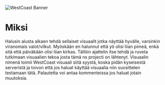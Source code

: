 ![WestCoast Banner](https://i.imgur.com/dnst1qN.jpeg)
# Miksi

Halusin alusta alkaen tehdä sellaiset visuaalit jotka näyttää hyvälle, varsinkin viranomais valot/vilkut. Myöskään en halunnut että yö olisi liian pimeä, enkä sitä että päiväkään olisi liian kirkas. Tällöin ajattelin
itse tehdä ja ruveta tutkimaan visuaalien tekoa josta tämä ns projecti on lähtenyt. Visuaalin nimenä toimii WestCoast visuaali siitä syystä, koska pidän kyseisestä serveristä ja toivon että jos haluat käyttää visuaalia niin suosittelen testamaan tätä. Palautetta voi antaa kommenteissa jos haluat jotain muutoksia. 
